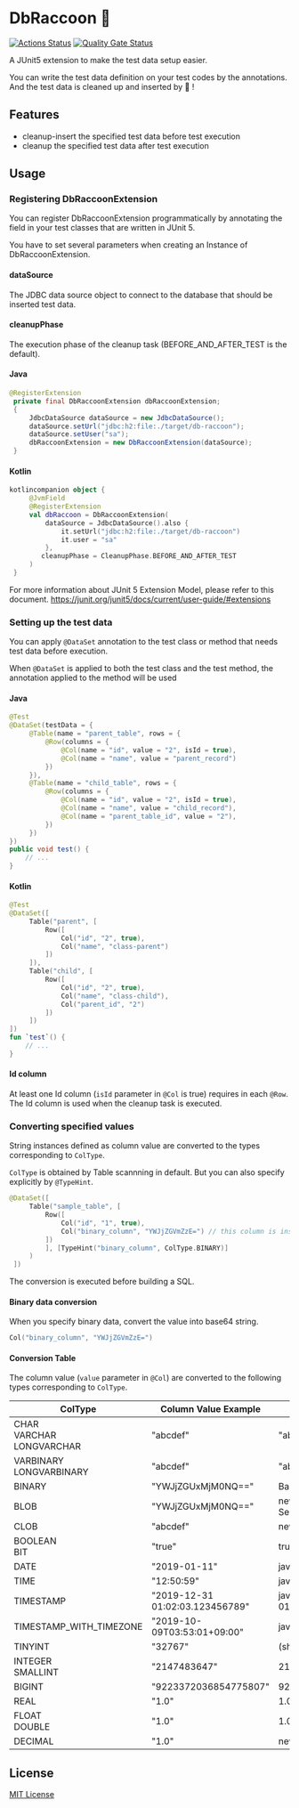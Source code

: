 # DbRaccoon 🦝
[![Actions Status](https://github.com/yuizho/db-raccoon/workflows/build/badge.svg)](https://github.com/yuizho/db-raccoon/actions)
[![Quality Gate Status](https://sonarcloud.io/api/project_badges/measure?project=yuizho_db-raccoon&metric=alert_status)](https://sonarcloud.io/dashboard?id=yuizho_db-raccoon)

A JUnit5 extension to make the test data setup easier.

You can write the test data definition on your test codes by the annotations.
And the test data is cleaned up and inserted by 🦝 !

## Features
- cleanup-insert the specified test data before test execution
- cleanup the specified test data after test execution

## Usage

### Registering DbRaccoonExtension
You can register DbRaccoonExtension programmatically by annotating the field in your test classes that are written in JUnit 5.

You have to set several parameters when creating an Instance of DbRaccoonExtension.

#### dataSource
The JDBC data source object to connect to the database that should be inserted test data.

#### cleanupPhase
The execution phase of the cleanup task (BEFORE_AND_AFTER_TEST is the default).

#### Java

```Java
@RegisterExtension
 private final DbRaccoonExtension dbRaccoonExtension;
 {
     JdbcDataSource dataSource = new JdbcDataSource();
     dataSource.setUrl("jdbc:h2:file:./target/db-raccoon");
     dataSource.setUser("sa");
     dbRaccoonExtension = new DbRaccoonExtension(dataSource);
 }
```

#### Kotlin

```kotlin
kotlincompanion object {
     @JvmField
     @RegisterExtension
     val dbRaccoon = DbRaccoonExtension(
         dataSource = JdbcDataSource().also {
             it.setUrl("jdbc:h2:file:./target/db-raccoon")
             it.user = "sa"
         },
        cleanupPhase = CleanupPhase.BEFORE_AND_AFTER_TEST
     )
 }
```

For more information about JUnit 5 Extension Model, please refer to this document.
https://junit.org/junit5/docs/current/user-guide/#extensions

### Setting up the test data
You can apply `@DataSet` annotation to the test class or method that needs test data before execution.

When `@DataSet` is applied to both the test class and the test method, the annotation applied to the method will be used

#### Java

```java
@Test
@DataSet(testData = {
     @Table(name = "parent_table", rows = {
         @Row(columns = {
             @Col(name = "id", value = "2", isId = true),
             @Col(name = "name", value = "parent_record")
         })
     }),
     @Table(name = "child_table", rows = {
         @Row(columns = {
             @Col(name = "id", value = "2", isId = true),
             @Col(name = "name", value = "child_record"),
             @Col(name = "parent_table_id", value = "2"),
         })
     })
})
public void test() {
    // ...
}
```

#### Kotlin

```kotlin
@Test
@DataSet([
     Table("parent", [
         Row([
             Col("id", "2", true),
             Col("name", "class-parent")
         ])
     ]),
     Table("child", [
         Row([
             Col("id", "2", true),
             Col("name", "class-child"),
             Col("parent_id", "2")
         ])
     ])
])
fun `test`() {
    // ...
}
```

#### Id column
At least one Id column (`isId` parameter in `@Col` is true) requires in each `@Row`.
The Id column is used when the cleanup task is executed.

### Converting specified values
String instances defined as column value are converted to the types corresponding to `ColType`.

`ColType` is obtained by Table scannning in default.
But you can also specify explicitly by `@TypeHint`.


```kotlin
@DataSet([
     Table("sample_table", [
         Row([
             Col("id", "1", true),
             Col("binary_column", "YWJjZGVmZzE=") // this column is inserted as BINARY type
         ])
         ], [TypeHint("binary_column", ColType.BINARY)]
     )
 ])
```

The conversion is executed before building a SQL.

#### Binary data conversion
When you specify binary data, convert the value into base64 string.


```kotlin
Col("binary_column", "YWJjZGVmZzE=")
```

#### Conversion Table
The column value (`value` parameter in `@Col`) are converted to the following types corresponding to `ColType`.

|  ColType  |  Column Value Example  | Result |
| ---- | ---- | ---- |
|  CHAR<br>VARCHAR<br>LONGVARCHAR  |  "abcdef" | "abcdef" |
|  VARBINARY<br>LONGVARBINARY  |  "abcdef" |  "abcdef".getBytes() |
|  BINARY  |  "YWJjZGUxMjM0NQ=="  | Base64.getDecoder().decode("YWJjZGUxMjM0NQ==") |
|  BLOB  |  "YWJjZGUxMjM0NQ==" | new SerialBlob(Base64.getDecoder().decode("YWJjZGUxMjM0NQ==")) |
|  CLOB  |  "abcdef" | new SerialClob(value.toCharArray()) |
|  BOOLEAN<br>BIT  |  "true" | true |
|  DATE  |  "2019-01-11" | java.sql.Date.valueOf("2019-01-11") |
|  TIME  |  "12:50:59" | java.sql.Time.valueOf("12:50:59") |
|  TIMESTAMP  |  "2019-12-31 01:02:03.123456789" | java.sql.Timestamp.valueOf("2019-12-31 01:02:03.123456789") |
|  TIMESTAMP_WITH_TIMEZONE  |  "2019-10-09T03:53:01+09:00" | java.time.OffsetDateTime.parse("2019-10-09T03:53:01+09:00") |
|  TINYINT  |  "32767" | (short) 32767 |
|  INTEGER<br>SMALLINT  |  "2147483647" | 2147483647 |
|  BIGINT  |  "9223372036854775807" | 9223372036854775807L |
|  REAL  |  "1.0" | 1.0f |
|  FLOAT<br>DOUBLE  |  "1.0" | 1.0d |
|  DECIMAL  |  "1.0" | new BigDecimal("1.0") |



## License
[MIT License](https://github.com/yuizho/db-raccoon/blob/master/LICENSE)
